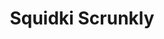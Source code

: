 ---
slug: squidki-scrunkly
title: Squidki Scrunkly
description: "Squidki Scrunkly is an exciting online game. Play for free directly in your browser!"
icon: /images/new_mods/Sprunki Scrunkly.png
url: https://wowtbc.net/sprunkin/scrunkly/index.html
previewImage: /images/new_mods/Sprunki Scrunkly.png
type: new mods

# SEO配置
seo:
  title: "Squidki Scrunkly - Play Free Online Game | Fun Browser Games"
  description: "Squidki Scrunkly - Play this fun online game for free in your browser. No download required!"
  ogImage: "/images/new_mods/Sprunki Scrunkly.png"
  keywords: "squidki-scrunkly, online game, browser game, free game, new mods game, play online"

videoUrls:
  - https://www.youtube.com/embed/example1
  - https://www.youtube.com/embed/example2

whyPlay:
  title: "Why Play Squidki Scrunkly?"
  items:
    - "Immersive Gameplay: Squidki Scrunkly offers an engaging and immersive gaming experience that will keep you entertained for hours"
    - "Challenging Levels: Test your skills with increasingly difficult challenges and obstacles"
    - "Beautiful Graphics: Enjoy stunning visuals and smooth animations that bring the game world to life"
    - "Regular Updates: New content and features are added regularly to keep the game fresh and exciting"
    - "Free to Play: Experience all the fun without spending a penny"
    - "Community Features: Connect with other players, share strategies, and compete for high scores"
    - "Cross-Platform: Play on any device with a web browser, no downloads required"

features:
  title: "Key Features of Squidki Scrunkly"
  image: "/images/new_mods/Sprunki Scrunkly.png"
  items:
    - "Intuitive Controls: Easy to learn controls make Squidki Scrunkly accessible for players of all skill levels"
    - "Multiple Game Modes: Enjoy various gameplay options that provide different challenges and experiences"
    - "Character Customization: Personalize your gaming experience with unique characters and items"
    - "Achievement System: Complete special tasks to earn rewards and recognition"
    - "Leaderboards: Compete with players worldwide and see who can achieve the highest scores"

characteristics:
  title: "Game Characteristics"
  image: "/images/new_mods/Sprunki Scrunkly.png"
  items:
    - "Genre: New mods game with elements of strategy and skill"
    - "Difficulty: Suitable for both casual gamers and those seeking a challenge"
    - "Play Time: Quick sessions or extended gameplay, depending on your preference"
    - "Art Style: Vibrant and engaging visuals that enhance the gaming experience"
    - "Sound Design: Immersive audio that complements the gameplay perfectly"

info: "Squidki Scrunkly is an exciting online game that offers players a unique and engaging gaming experience. With its intuitive controls, stunning visuals, and challenging gameplay, Squidki Scrunkly provides hours of entertainment for players of all ages and skill levels. Whether you're looking for a quick gaming session during a break or an extended play session, Squidki Scrunkly delivers an immersive experience that will keep you coming back for more. The game features multiple levels of increasing difficulty, ensuring that players are constantly challenged as they progress. With regular updates adding new content and features, Squidki Scrunkly remains fresh and exciting, providing endless entertainment options for its growing community of players."

howToPlayIntro: "Welcome to Squidki Scrunkly! This guide will walk you through the basics and help you master the game. Whether you're a beginner or looking to improve your skills, these tips and instructions will enhance your gaming experience."

howToPlaySteps:
  - title: "Getting Started"
    description: "Begin your Squidki Scrunkly adventure by familiarizing yourself with the controls. Use your keyboard or mouse to navigate through the game interface. The tutorial will guide you through the basic mechanics and help you understand the objectives."
  - title: "Understanding the Objectives"
    description: "In Squidki Scrunkly, your main goal is to progress through levels by completing specific objectives. Each level presents unique challenges that require different strategies and approaches."
  - title: "Mastering the Controls"
    description: "Practice using the controls to improve your precision and reaction time. Squidki Scrunkly requires quick reflexes and strategic thinking to overcome obstacles and defeat opponents."
  - title: "Utilizing Power-ups"
    description: "Collect power-ups throughout the game to enhance your abilities and overcome difficult challenges. Each power-up offers unique advantages that can be crucial for success."
  - title: "Developing Strategies"
    description: "As you progress in Squidki Scrunkly, develop effective strategies for different scenarios. Analyze patterns, anticipate challenges, and adapt your approach to maximize your performance."

faq:
  title: "Frequently Asked Questions about Squidki Scrunkly"
  items:
    - question: "Is Squidki Scrunkly free to play?"
      answer: "Yes, Squidki Scrunkly is completely free to play directly in your web browser. No downloads or purchases are required to enjoy the full game experience."
    - question: "Can I play Squidki Scrunkly on mobile devices?"
      answer: "Yes, Squidki Scrunkly is optimized for both desktop and mobile play. You can enjoy the game on any device with a web browser and internet connection."
    - question: "Are there any in-game purchases?"
      answer: "While Squidki Scrunkly is free to play, there may be optional in-game purchases available for cosmetic items or additional features that don't affect core gameplay."
    - question: "How often is Squidki Scrunkly updated?"
      answer: "The developers regularly update Squidki Scrunkly with new content, features, and improvements based on player feedback and game performance."
    - question: "Can I play Squidki Scrunkly offline?"
      answer: "Currently, Squidki Scrunkly requires an internet connection to play as it's a browser-based online game."
    - question: "Is Squidki Scrunkly suitable for children?"
      answer: "Yes, Squidki Scrunkly is designed to be family-friendly and suitable for players of all ages."
    - question: "How do I report bugs or issues?"
      answer: "If you encounter any problems while playing Squidki Scrunkly, you can report them through the game's support page or contact the developers directly through their website."
    - question: "Still Have Questions?"
      answer: "If you have additional questions about Squidki Scrunkly that aren't covered in this FAQ, please visit our support center or contact our customer service team for assistance."
---